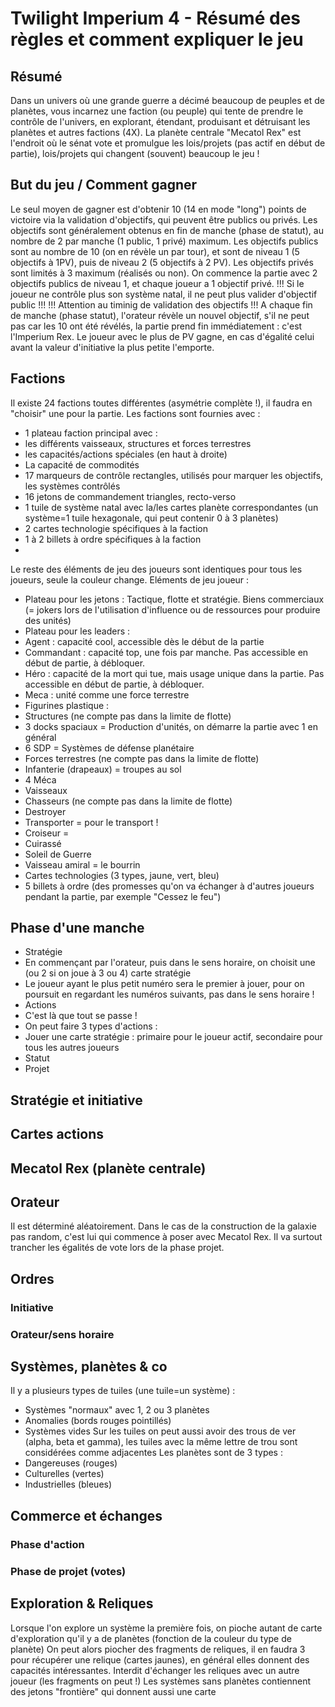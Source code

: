 # Twilight Imperium 4 - Résumé des règles et comment expliquer le jeu

## Résumé
Dans un univers où une grande guerre a décimé beaucoup de peuples et de planètes, vous incarnez une faction (ou peuple) qui tente de prendre le contrôle de l'univers, en explorant, étendant, produisant et détruisant les planètes et autres factions (4X).
La planète centrale "Mecatol Rex" est l'endroit où le sénat vote et promulgue les lois/projets (pas actif en début de partie), lois/projets qui changent (souvent) beaucoup le jeu !

## But du jeu / Comment gagner
Le seul moyen de gagner est d'obtenir 10 (14 en mode "long") points de victoire via la validation d'objectifs, qui peuvent être publics ou privés.
Les objectifs sont généralement obtenus en fin de manche (phase de statut), au nombre de 2 par manche (1 public, 1 privé) maximum.
Les objectifs publics sont au nombre de 10 (on en révèle un par tour), et sont de niveau 1 (5 objectifs à 1PV), puis de niveau 2 (5 objectifs à 2 PV). Les objectifs privés sont limités à 3 maximum (réalisés ou non).
On commence la partie avec 2 objectifs publics de niveau 1, et chaque joueur a 1 objectif privé.
!!! Si le joueur ne contrôle plus son système natal, il ne peut plus valider d'objectif public !!!
!!! Attention au timinig de validation des objectifs !!!
A chaque fin de manche (phase statut), l'orateur révèle un nouvel objectif, s'il ne peut pas car les 10 ont été révélés, la partie prend fin immédiatement : c'est l'Imperium Rex. Le joueur avec le plus de PV gagne, en cas d'égalité celui avant la valeur d'initiative la plus petite l'emporte.

## Factions
Il existe 24 factions toutes différentes (asymétrie complète !), il faudra en "choisir" une pour la partie.
Les factions sont fournies avec :
* 1 plateau faction principal avec :
 * les différents vaisseaux, structures et forces terrestres
 * les capacités/actions spéciales (en haut à droite)
 * La capacité de commodités
* 17 marqueurs de contrôle rectangles, utilisés pour marquer les objectifs, les systèmes contrôlés
* 16 jetons de commandement triangles, recto-verso
* 1 tuile de système natal avec la/les cartes planète correspondantes (un système=1 tuile hexagonale, qui peut contenir 0 à 3 planètes)
* 2 cartes technologie spécifiques à la faction
* 1 à 2 billets à ordre spécifiques à la faction
* 
Le reste des éléments de jeu des joueurs sont identiques pour tous les joueurs, seule la couleur change.
Eléments de jeu joueur :
* Plateau pour les jetons : Tactique, flotte et stratégie. Biens commerciaux (= jokers lors de l'utilisation d'influence ou de ressources pour produire des unités)
* Plateau pour les leaders :
 * Agent : capacité cool, accessible dès le début de la partie
 * Commandant : capacité top, une fois par manche. Pas accessible en début de partie, à débloquer.
 * Héro : capacité de la mort qui tue, mais usage unique dans la partie. Pas accessible en début de partie, à débloquer.
 * Meca : unité comme une force terrestre
* Figurines plastique :
 * Structures (ne compte pas dans la limite de flotte)
  * 3 docks spaciaux = Production d'unités, on démarre la partie avec 1 en général
  * 6 SDP = Systèmes de défense planétaire
 * Forces terrestres (ne compte pas dans la limite de flotte)
  * Infanterie (drapeaux) = troupes au sol
  * 4 Méca
 * Vaisseaux
  * Chasseurs (ne compte pas dans la limite de flotte)
  * Destroyer
  * Transporter = pour le transport !
  * Croiseur =
  * Cuirassé
  * Soleil de Guerre
  * Vaisseau amiral = le bourrin
* Cartes technologies (3 types, jaune, vert, bleu)
* 5 billets à ordre (des promesses qu'on va échanger à d'autres joueurs pendant la partie, par exemple "Cessez le feu")

## Phase d'une manche
* Stratégie
 * En commençant par l'orateur, puis dans le sens horaire, on choisit une (ou 2 si on joue à 3 ou 4) carte stratégie
 * Le joueur ayant le plus petit numéro sera le premier à jouer, pour on poursuit en regardant les numéros suivants, pas dans le sens horaire !
* Actions
 * C'est là que tout se passe !
 * On peut faire 3 types d'actions :
  * Jouer une carte stratégie : primaire pour le joueur actif, secondaire pour tous les autres joueurs
* Statut
* Projet

## Stratégie et initiative

## Cartes actions

## Mecatol Rex (planète centrale)

## Orateur
Il est déterminé aléatoirement. Dans le cas de la construction de la galaxie pas random, c'est lui qui commence à poser avec Mecatol Rex.
Il va surtout trancher les égalités de vote lors de la phase projet.

## Ordres
### Initiative

### Orateur/sens horaire

## Systèmes, planètes & co
Il y a plusieurs types de tuiles (une tuile=un système) :
* Systèmes "normaux" avec 1, 2 ou 3 planètes
* Anomalies (bords rouges pointillés)
* Systèmes vides
Sur les tuiles on peut aussi avoir des trous de ver (alpha, beta et gamma), les tuiles avec la même lettre de trou sont considérées comme adjacentes
Les planètes sont de 3 types :
* Dangereuses (rouges)
* Culturelles (vertes)
* Industrielles (bleues)

## Commerce et échanges
### Phase d'action

### Phase de projet (votes)

## Exploration & Reliques
Lorsque l'on explore un système la première fois, on pioche autant de carte d'exploration qu'il y a de planètes (fonction de la couleur du type de planète)
On peut alors piocher des fragments de reliques, il en faudra 3 pour récupérer une relique (cartes jaunes), en général elles donnent des capacités intéressantes. Interdit d'échanger les reliques avec un autre joueur (les fragments on peut !)
Les systèmes sans planètes contiennent des jetons "frontière" qui donnent aussi une carte
